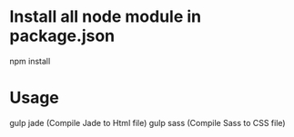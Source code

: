 # Install all node module in package.json

npm install

# Usage

gulp jade (Compile Jade to Html file)
gulp sass (Compile Sass to CSS file)
